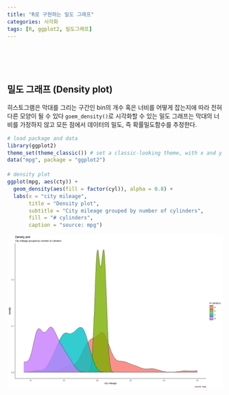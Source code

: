 ```yaml
---
title: "R로 구현하는 밀도 그래프"
categories: 시각화
tags: [R, ggplot2, 밀도그래프]
---
```


<div style="margin-bottom:100px;"></div>

## 밀도 그래프 (Density plot)

히스토그램은 막대를 그리는 구간인 bin의 개수 혹은 너비를 어떻게 잡는지에 따라 전혀 다른 모양이 될 수 있다 `goem_density()`로 시각화할 수 있는 밀도 그래프는 막대의 너비를 가정하지 않고 모든 점에서 데이터의 밀도, 즉 확률밀도함수를 추정한다.

```r
# load package and data
library(ggplot2)
theme_set(theme_classic()) # set a classic-looking theme, with x and y axis lines and no grid lines
data("mpg", package = "ggplot2")

# density plot
ggplot(mpg, aes(cty)) + 
  geom_density(aes(fill = factor(cyl)), alpha = 0.8) + 
  labs(x = "city mileage",
       title = "Density plot", 
       subtitle = "City mileage grouped by number of cylinders", 
       fill = "# cylinders",
       caption = "source: mpg")
```

![](/public/img/2022-06-22-visualization-summary/density_plot-1.png)